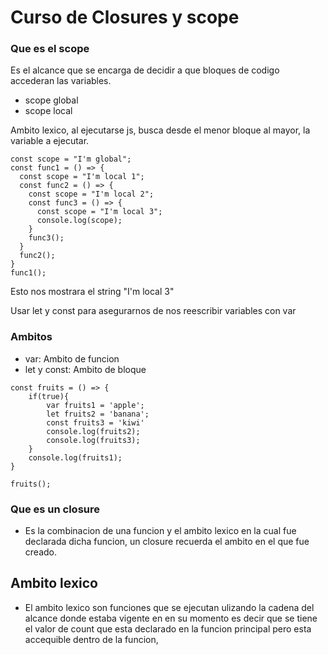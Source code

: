 # Curso de Closures y scope

### Que es el scope
Es el alcance que se encarga de decidir a que bloques de codigo accederan las variables.
 - scope global
 - scope local

Ambito lexico, al ejecutarse js, busca desde el menor bloque al mayor, la variable a ejecutar.

```
const scope = "I'm global";
const func1 = () => {
  const scope = "I'm local 1";
  const func2 = () => {
    const scope = "I'm local 2";
    const func3 = () => {
      const scope = "I'm local 3";
      console.log(scope);
    }
    func3();
  }
  func2();
}
func1();
```
Esto nos mostrara el string "I'm local 3"

Usar let y const para asegurarnos de nos reescribir variables con var

### Ambitos
* var: Ambito de funcion
* let y const: Ambito de bloque

```
const fruits = () => {
    if(true){
        var fruits1 = 'apple';
        let fruits2 = 'banana';
        const fruits3 = 'kiwi'
        console.log(fruits2);
        console.log(fruits3);
    } 
    console.log(fruits1);
}

fruits();
```

### Que es un closure
- Es la combinacion de una funcion y el ambito lexico en la cual fue declarada dicha funcion, un closure recuerda el ambito en el que fue creado.

## Ambito lexico
- El ambito lexico son funciones que se ejecutan ulizando
la cadena del alcance donde estaba vigente en en su momento
es decir que se tiene el valor de count que esta declarado en la funcion principal
pero esta accequible dentro de la funcion,